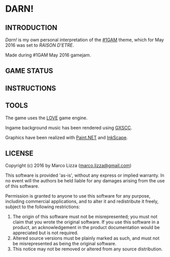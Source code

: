 # DARN!

## INTRODUCTION

*Darn!* is my own personal interpretation of the [#1GAM](http://onegameamonth.com) theme, which for May 2016 was set to *RAISON D'ETRE*.

Made during #1GAM May 2016 gamejam.

## GAME STATUS

## INSTRUCTIONS

## TOOLS

The game uses the [LOVE](http://love2d.org) game engine.

Ingame background music has been rendered using [GXSCC](http://www.geocities.co.jp/SiliconValley-SanJose/8700/P/GsorigE.htm).

Graphics have been realized with [Paint.NET](http://www.getpaint.net) and [InkScape](https://inkscape.org/it/).

## LICENSE

Copyright (c) 2016 by Marco Lizza (marco.lizza@gmail.com)

This software is provided 'as-is', without any express or implied warranty. In no event will the authors be held liable for any damages arising from the use of this software.

Permission is granted to anyone to use this software for any purpose, including commercial applications, and to alter it and redistribute it freely, subject to the following restrictions:

1. The origin of this software must not be misrepresented; you must not claim that you wrote the original software. If you use this software in a product, an acknowledgement in the product documentation would be appreciated but is not required.
2. Altered source versions must be plainly marked as such, and must not be misrepresented as being the original software.
3. This notice may not be removed or altered from any source distribution.